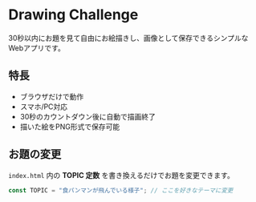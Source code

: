 # Drawing Challenge

30秒以内にお題を見て自由にお絵描きし、画像として保存できるシンプルなWebアプリです。

## 特長
- ブラウザだけで動作
- スマホ/PC対応
- 30秒のカウントダウン後に自動で描画終了
- 描いた絵をPNG形式で保存可能

## お題の変更
`index.html` 内の **TOPIC 定数** を書き換えるだけでお題を変更できます。

```js
const TOPIC = "食パンマンが飛んでいる様子"; // ここを好きなテーマに変更
